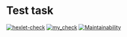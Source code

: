 # Test task


[![hexlet-check](https://github.com/VladislavArutiunian/php-project-57/actions/workflows/hexlet-check.yml/badge.svg)](https://github.com/VladislavArutiunian/php-project-57/actions/workflows/hexlet-check.yml)
[![my_check](https://github.com/VladislavArutiunian/php-project-57/actions/workflows/my-check.yml/badge.svg)](https://github.com/VladislavArutiunian/php-project-57/actions/workflows/my-check.yml)
[![Maintainability](https://api.codeclimate.com/v1/badges/d6e659cfca6fdc503af0/maintainability)](https://codeclimate.com/github/VladislavArutiunian/php-project-57/maintainability)
